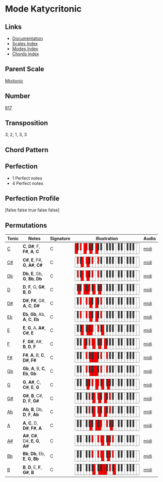 # Mode Katycritonic

## Links

- [Documentation](README.md)
- [Scales Index](Scales.md)
- [Modes Index](Modes.md)
- [Chords Index](Chords.md)

## Parent Scale

[Mixitonic](ScaleMixitonic.md)

## Number

[617](https://ianring.com/musictheory/scales/617)

## Transposition

3, 2, 1, 3, 3

## Chord Pattern



## Perfection

- 1 Perfect notes
- 4 Perfect notes

## Perfection Profile

[false false true false false]

## Permutations

| Tonic | Notes | Signature | Illustration | Audio |
|-------|-------|-----------|--------------|-------|
| [C](ModeCNaturalKatycritonic.md) | **C**, **D#**, F, **F#**, **A**, **C** | C | ![CNaturalKatycritonic](ModeCNaturalKatycritonic.png) | [midi](https://github.com/edipermadi/music/blob/main/docs/ModeCNaturalKatycritonic.mid?raw=true) |
| [C#](ModeCSharpKatycritonic.md) | **C#**, **E**, F#, **G**, **A#**, **C#** | C | ![CSharpKatycritonic](ModeCSharpKatycritonic.png) | [midi](https://github.com/edipermadi/music/blob/main/docs/ModeCSharpKatycritonic.mid?raw=true) |
| [Db](ModeDFlatKatycritonic.md) | **Db**, **E**, Gb, **G**, **Bb**, **Db** | C | ![DFlatKatycritonic](ModeDFlatKatycritonic.png) | [midi](https://github.com/edipermadi/music/blob/main/docs/ModeDFlatKatycritonic.mid?raw=true) |
| [D](ModeDNaturalKatycritonic.md) | **D**, **F**, G, **G#**, **B**, **D** | C | ![DNaturalKatycritonic](ModeDNaturalKatycritonic.png) | [midi](https://github.com/edipermadi/music/blob/main/docs/ModeDNaturalKatycritonic.mid?raw=true) |
| [D#](ModeDSharpKatycritonic.md) | **D#**, **F#**, G#, **A**, **C**, **D#** | C | ![DSharpKatycritonic](ModeDSharpKatycritonic.png) | [midi](https://github.com/edipermadi/music/blob/main/docs/ModeDSharpKatycritonic.mid?raw=true) |
| [Eb](ModeEFlatKatycritonic.md) | **Eb**, **Gb**, Ab, **A**, **C**, **Eb** | C | ![EFlatKatycritonic](ModeEFlatKatycritonic.png) | [midi](https://github.com/edipermadi/music/blob/main/docs/ModeEFlatKatycritonic.mid?raw=true) |
| [E](ModeENaturalKatycritonic.md) | **E**, **G**, A, **A#**, **C#**, **E** | C | ![ENaturalKatycritonic](ModeENaturalKatycritonic.png) | [midi](https://github.com/edipermadi/music/blob/main/docs/ModeENaturalKatycritonic.mid?raw=true) |
| [F](ModeFNaturalKatycritonic.md) | **F**, **G#**, A#, **B**, **D**, **F** | C | ![FNaturalKatycritonic](ModeFNaturalKatycritonic.png) | [midi](https://github.com/edipermadi/music/blob/main/docs/ModeFNaturalKatycritonic.mid?raw=true) |
| [F#](ModeFSharpKatycritonic.md) | **F#**, **A**, B, **C**, **D#**, **F#** | C | ![FSharpKatycritonic](ModeFSharpKatycritonic.png) | [midi](https://github.com/edipermadi/music/blob/main/docs/ModeFSharpKatycritonic.mid?raw=true) |
| [Gb](ModeGFlatKatycritonic.md) | **Gb**, **A**, B, **C**, **Eb**, **Gb** | C | ![GFlatKatycritonic](ModeGFlatKatycritonic.png) | [midi](https://github.com/edipermadi/music/blob/main/docs/ModeGFlatKatycritonic.mid?raw=true) |
| [G](ModeGNaturalKatycritonic.md) | **G**, **A#**, C, **C#**, **E**, **G** | C | ![GNaturalKatycritonic](ModeGNaturalKatycritonic.png) | [midi](https://github.com/edipermadi/music/blob/main/docs/ModeGNaturalKatycritonic.mid?raw=true) |
| [G#](ModeGSharpKatycritonic.md) | **G#**, **B**, C#, **D**, **F**, **G#** | C | ![GSharpKatycritonic](ModeGSharpKatycritonic.png) | [midi](https://github.com/edipermadi/music/blob/main/docs/ModeGSharpKatycritonic.mid?raw=true) |
| [Ab](ModeAFlatKatycritonic.md) | **Ab**, **B**, Db, **D**, **F**, **Ab** | C | ![AFlatKatycritonic](ModeAFlatKatycritonic.png) | [midi](https://github.com/edipermadi/music/blob/main/docs/ModeAFlatKatycritonic.mid?raw=true) |
| [A](ModeANaturalKatycritonic.md) | **A**, **C**, D, **D#**, **F#**, **A** | C | ![ANaturalKatycritonic](ModeANaturalKatycritonic.png) | [midi](https://github.com/edipermadi/music/blob/main/docs/ModeANaturalKatycritonic.mid?raw=true) |
| [A#](ModeASharpKatycritonic.md) | **A#**, **C#**, D#, **E**, **G**, **A#** | C | ![ASharpKatycritonic](ModeASharpKatycritonic.png) | [midi](https://github.com/edipermadi/music/blob/main/docs/ModeASharpKatycritonic.mid?raw=true) |
| [Bb](ModeBFlatKatycritonic.md) | **Bb**, **Db**, Eb, **E**, **G**, **Bb** | C | ![BFlatKatycritonic](ModeBFlatKatycritonic.png) | [midi](https://github.com/edipermadi/music/blob/main/docs/ModeBFlatKatycritonic.mid?raw=true) |
| [B](ModeBNaturalKatycritonic.md) | **B**, **D**, E, **F**, **G#**, **B** | C | ![BNaturalKatycritonic](ModeBNaturalKatycritonic.png) | [midi](https://github.com/edipermadi/music/blob/main/docs/ModeBNaturalKatycritonic.mid?raw=true) |
